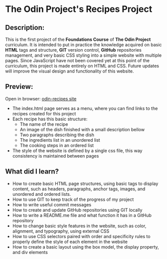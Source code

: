 # The Odin Project's Recipes Project

## Description:

This is the first project of the **Foundations Course** of **The Odin Project** curriculum. It is intended to put in practice the knowledge acquired on basic **HTML** tags and structure, **GIT** version control, **GitHub** repositories management, and very basic CSS styling into a simple website with multiple pages. Since JavaScript have not been covered yet at this point of the curriculum, this project is made entirely on HTML and CSS. Future updates will improve the visual design and functionality of this website.

## Preview:

Open in browser: [odin-recipes site](https://enriquejjoaquinh.github.io/odin-recipes/)

- The index.html page serves as a menu, where you can find links to the recipes created for this project
- Each recipe has this basic structure:
    - The name of the recipe
    - An image of the dish finished with a small description bellow
    - Two paragraphs describing the dish
    - The ingredients list in an unordered list
    - The cooking steps in an ordered list
- The style of the website is defined by a single css file, this way consistency is maintained between pages

## What did I learn?
- How to create basic HTML page structures, using basic tags to display content, such as headers, paragraphs, anchor tags, images, and unordered and ordered lists.
- How to use GIT to keep track of the progress of my project
- How to write useful commit messages
- How to create and update GitHub repositories using GIT locally
- How to write a README.me file and what function it has in a GitHub repository
- How to change basic style features in the website, such as color, alignment, and typography, using external CSS
- How to use CSS selectors paired with order and specificity rules to properly define the style of each element in the website
- How to create a basic layout using the box model, the display property, and div elements
